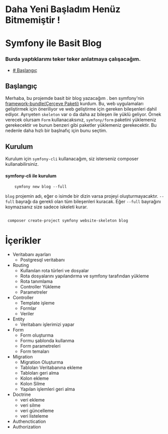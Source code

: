 # Daha Yeni Başladım Henüz Bitmemiştir !
# Symfony ile Basit Blog
### Burda yaptıklarımı teker teker anlatmaya çalışacağım.

* [# Başlangıç](#başlangıç)

## Başlangıç
Merhaba, bu projemde basit bir blog yazacağım . ben symfony'nin [framework-bundle(Çerçeve Paketi)](https://github.com/symfony/framework-bundle)  kurdum. Bu, web uygulamaları geliştirmek için öneriliyor ve web geliştirme için gereken bileşenleri dahil ediyor. Ayrıyeten `skeleton` var o da daha az bileşen ile yüklü geliyor. Örnek verecek olursam `Form` kullanacaksınız, `symfony/form` paketini yüklemeniz gerekecektir ve bunun benzeri gibi paketler yüklemeniz gerekecektir. Bu nedenle daha hızlı bir başlnafıç için bunu seçtim.

## Kurulum
Kurulum için `symfony-cli` kullanacağım, siz isterseniz composer kullanabilirsiniz.

#### symfony-cli ile kurulum
```shell 
    symfony new blog --full
```
`blog` projemin adı, eğer o isimde bir dizin varsa projeyi oluşturmayacaktır.
`--full` bayrağı da gerekli olan tüm bileşenleri kuracak. Eğer `--full` bayrağını koymazsanız size sadece iskeleti kurar.

```shell

 composer create-project symfony website-skeleton blog
```




# İçerikler
* Veritabanı ayarları
  * Postgresql veritabanı
* Routing
  * Kullanılan rota türleri ve dosyalar
  * Rota dosyalarını yapılandırma ve symfony tarafından yükleme
  * Rota tanımlama
  * Controller Yükleme
  * Parametreler
* Controller
  * Template işleme 
  * Formlar
  * Veriler
* Entity
  * Veritabanı işlerimizi yapar
* Form
  * Form oluşturma
  * Formu şablonda kullanma
  * Form parametreleri
  * Form temaları
* Migration
  * Migration Oluşturma
  * Tabloları Veritabanına ekleme
  * Tabloları geri alma
  * Kolon ekleme
  * Kolon Silme
  * Yapılan işlemleri geri alma 
* Doctrine
  * veri ekleme
  * veri silme
  * veri güncelleme
  * veri listeleme
* Authenctication
* Authorization